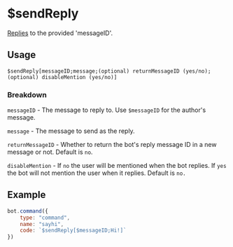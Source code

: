 # $sendReply
[Replies](https://support.discord.com/hc/en-us/articles/360057382374-Replies-FAQ) to the provided 'messageID'.

## Usage
```
$sendReply[messageID;message;(optional) returnMessageID (yes/no);(optional) disableMention (yes/no)]
```

### Breakdown
`messageID` - The message to reply to. Use `$messageID` for the author's message.

`message` - The message to send as the reply.

`returnMessageID` - Whether to return the bot's reply message ID in a new message or not. Default is `no`.

`disableMention` - If `no` the user will be mentioned when the bot replies. If `yes` the bot will not mention the user when it replies. Default is `no.`

## Example
```js
bot.command({
    type: "command",
    name: "sayhi",
    code: `$sendReply[$messageID;Hi!]`
})
```
